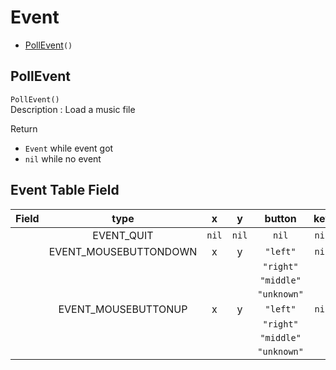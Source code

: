 # Event
* [PollEvent](#PollEvent)``()``

## PollEvent
``PollEvent()``  
Description : Load a music file  

Return   
* ``Event`` while event got
* ``nil`` while no event

## Event Table Field
| Field         | type                      | x         | y         |  button       | key
| :-            | :-:                       | :-:       | :-:       | :-:           | :-:
|               | EVENT_QUIT                | ``nil``   | ``nil``   | ``nil``      | ``nil``
|               | EVENT_MOUSEBUTTONDOWN     | x         | y         | ``"left"``    | ``nil``
|               |                           |           |           | ``"right"``   |
|               |                           |           |           | ``"middle"``  |
|               |                           |           |           | ``"unknown"`` |
|               | EVENT_MOUSEBUTTONUP       | x         | y         | ``"left"``    | ``nil``
|               |                           |           |           | ``"right"``   |
|               |                           |           |           | ``"middle"``  |
|               |                           |           |           | ``"unknown"`` |